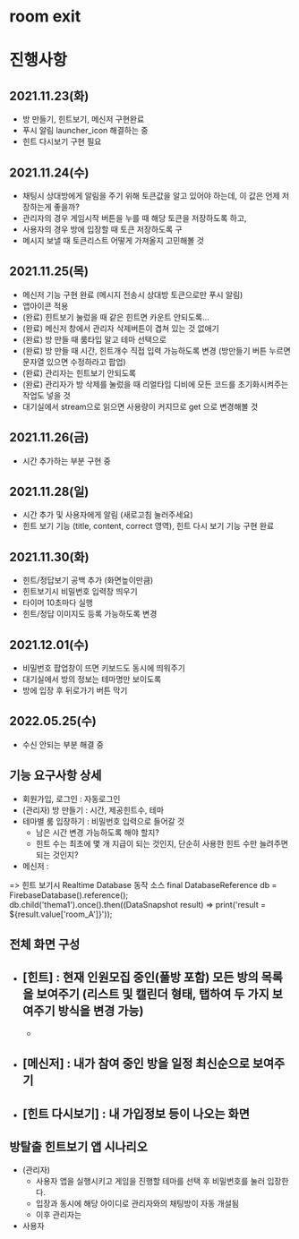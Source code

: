 # room exit

# 진행사항
## 2021.11.23(화)
- 방 만들기, 힌트보기, 메신저 구현완료
- 푸시 알림 launcher_icon 해결하는 중
- 힌트 다시보기 구현 필요

## 2021.11.24(수)
- 채팅시 상대방에게 알림을 주기 위해 토큰값을 알고 있어야 하는데, 이 값은 언제 저장하는게 좋을까?
- 관리자의 경우 게임시작 버튼을 누를 때 해당 토큰을 저장하도록 하고,
- 사용자의 경우 방에 입장할 때 토큰 저장하도록 구
- 메시지 보낼 때 토큰리스트 어떻게 가져올지 고민해볼 것

## 2021.11.25(목)
- 메신저 기능 구현 완료 (메시지 전송시 상대방 토큰으로만 푸시 알림)
- 앱아이콘 적용
- (완료) 힌트보기 눌렀을 때 같은 힌트면 카운트 안되도록...
- (완료) 메신저 창에서 관리자 삭제버튼이 겹쳐 있는 것 없애기
- (완료) 방 만들 때 룸타입 말고 테마 선택으로
- (완료) 방 만들 때 시간, 힌트개수 직접 입력 가능하도록 변경 (방만들기 버튼 누르면 문자열 있으면 수정하라고 팝업)
- (완료) 관리자는 힌트보기 안되도록
- (완료) 관리자가 방 삭제를 눌렀을 때 리얼타임 디비에 모든 코드를 초기화시켜주는 작업도 넣을 것
- 대기실에서 stream으로 읽으면 사용량이 커지므로 get 으로 변경해볼 것

## 2021.11.26(금)
- 시간 추가하는 부분 구현 중

## 2021.11.28(일)
- 시간 추가 및 사용자에게 알림 (새로고침 눌러주세요)
- 힌트 보기 기능 (title, content, correct 영역), 힌트 다시 보기 기능 구현 완료

## 2021.11.30(화)
- 힌트/정답보기 공백 추가 (화면높이만큼)
- 힌트보기시 비밀번호 입력창 띄우기
- 타이머 10초마다 실행
- 힌트/정답 이미지도 등록 가능하도록 변경

## 2021.12.01(수)
- 비밀번호 팝업창이 뜨면 키보드도 동시에 띄워주기
- 대기실에서 방의 정보는 테마명만 보이도록
- 방에 입장 후 뒤로가기 버튼 막기

## 2022.05.25(수)
- 수신 안되는 부분 해결 중

## 기능 요구사항 상세
- 회원가입, 로그인 : 자동로그인
- (관리자) 방 만들기 : 시간, 제공힌트수, 테마
- 테마별 룸 입장하기 : 비밀번호 입력으로 들어갈 것
    - 남은 시간 변경 가능하도록 해야 할지?
    - 힌트 수는 최초에 몇 개 지급이 되는 것인지, 단순히 사용한 힌트 수만 늘려주면 되는 것인지?
- 메신저 :

=> 힌트 보기시 Realtime Database 동작 소스
  final DatabaseReference db = FirebaseDatabase().reference();
  db.child('thema1').once().then((DataSnapshot result) => print('result = ${result.value['room_A']}'));

## 전체 화면 구성
- [힌트] : 현재 인원모집 중인(풀방 포함) 모든 방의 목록을 보여주기 (리스트 및 캘린더 형태, 탭하여 두 가지 보여주기 방식을 변경 가능)
    -
    -
- [메신저] : 내가 참여 중인 방을 일정 최신순으로 보여주기
    -
- [힌트 다시보기] : 내 가입정보 등이 나오는 화면
    -

## 방탈출 힌트보기 앱 시나리오
- (관리자)
    - 사용자 앱을 실행시키고 게임을 진행할 테마를 선택 후 비밀번호를 눌러 입장한다.
    - 입장과 동시에 해당 아이디로 관리자와의 채팅방이 자동 개설됨
    - 이후 관리자는
- 사용자